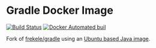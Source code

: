 # Gradle Docker Image #

[![Build Status](https://semaphoreci.com/api/v1/ixilon/docker-gradle/branches/2-10-jdk7/shields_badge.svg)](https://semaphoreci.com/ixilon/docker-gradle)
[![Docker Automated buil](https://img.shields.io/docker/automated/sftech/gradle.svg)](https://hub.docker.com/r/sftech/gradle/)

Fork of [frekele/gradle](https://hub.docker.com/r/frekele/gradle/) using an [Ubuntu based Java image](https://hub.docker.com/r/sftech/java/).

